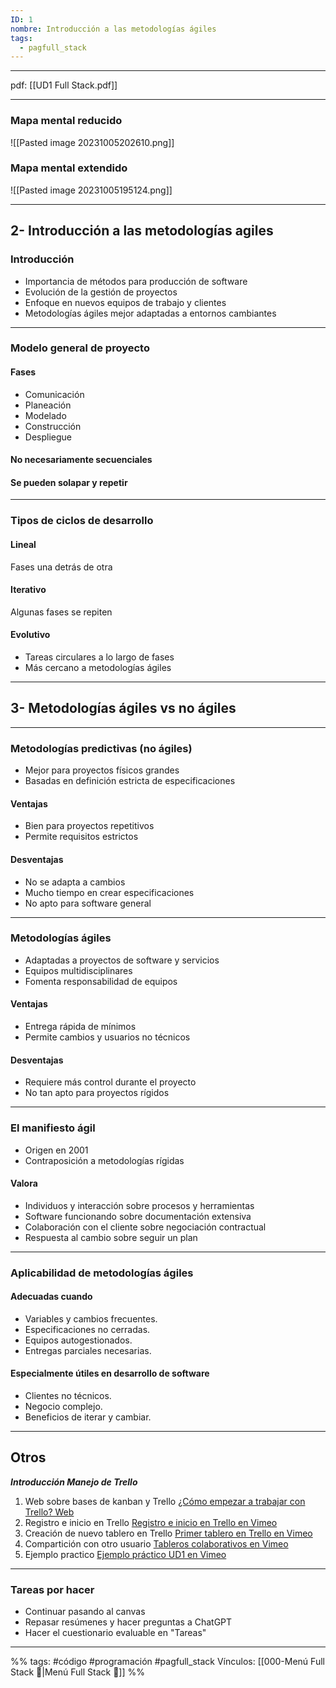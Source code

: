 ```yaml
---
ID: 1
nombre: Introducción a las metodologías ágiles
tags:
  - pagfull_stack
---
```

___
pdf:
[[UD1 Full Stack.pdf]]
___
### Mapa mental reducido
![[Pasted image 20231005202610.png]]

### Mapa mental extendido
![[Pasted image 20231005195124.png]]


___
## 2- Introducción a las metodologías agiles
### Introducción
- Importancia de métodos para producción de software
- Evolución de la gestión de proyectos
- Enfoque en nuevos equipos de trabajo y clientes
- Metodologías ágiles mejor adaptadas a entornos cambiantes
___
### Modelo general de proyecto
#### Fases
- Comunicación
- Planeación
- Modelado
- Construcción
- Despliegue

#### No necesariamente secuenciales 
#### Se pueden solapar y repetir
___
### Tipos de ciclos de desarrollo
#### Lineal
Fases una detrás de otra
#### Iterativo
Algunas fases se repiten
#### Evolutivo
- Tareas circulares a lo largo de fases
- Más cercano a metodologías ágiles
___
## 3- Metodologías ágiles vs no ágiles
___
### Metodologías predictivas (no ágiles)
- Mejor para proyectos físicos grandes
- Basadas en definición estricta de especificaciones
#### Ventajas
- Bien para proyectos repetitivos
- Permite requisitos estrictos
#### Desventajas
- No se adapta a cambios
- Mucho tiempo en crear especificaciones
- No apto para software general
___
### Metodologías ágiles
- Adaptadas a proyectos de software y servicios
- Equipos multidisciplinares
- Fomenta responsabilidad de equipos
#### Ventajas
- Entrega rápida de mínimos
- Permite cambios y usuarios no técnicos
#### Desventajas
- Requiere más control durante el proyecto
- No tan apto para proyectos rígidos
___
### El manifiesto ágil
- Origen en 2001
- Contraposición a metodologías rígidas
#### Valora
- Individuos y interacción sobre procesos y herramientas
- Software funcionando sobre documentación extensiva
- Colaboración con el cliente sobre negociación contractual
- Respuesta al cambio sobre seguir un plan
___
### Aplicabilidad de metodologías ágiles
#### Adecuadas cuando
- Variables y cambios frecuentes.
- Especificaciones no cerradas.
- Equipos autogestionados.
- Entregas parciales necesarias.
#### Especialmente útiles en desarrollo de software
- Clientes no técnicos.
- Negocio complejo.
- Beneficios de iterar y cambiar.

___




























 



## Otros


***Introducción Manejo de Trello***
1. Web sobre bases de kanban y Trello
[¿Cómo empezar a trabajar con Trello? Web](https://medium.com/@fotomaf/como-empezar-a-trabajar-con-trello-932a47142768)
2. Registro e inicio en Trello
[Registro e inicio en Trello en Vimeo](https://vimeo.com/user64513894/review/696055201/7f445714a4)
3. Creación de nuevo tablero en Trello
[Primer tablero en Trello en Vimeo](https://vimeo.com/user64513894/review/696049681/91a01e9ae2) 
4. Compartición con otro usuario
[Tableros colaborativos en Vimeo](https://vimeo.com/user64513894/review/696056503/aa2f343e61)
5. Ejemplo practico
[Ejemplo práctico UD1 en Vimeo](https://vimeo.com/user64513894/review/696057896/13450f36d4)

___
### Tareas por hacer
- Continuar pasando al canvas
- Repasar resúmenes y hacer preguntas a ChatGPT
- Hacer el cuestionario evaluable en "Tareas"










___
%%
tags: #código #programación   #pagfull_stack 
Vínculos:  [[000-Menú Full Stack 📃|Menú Full Stack 📃]]
%%